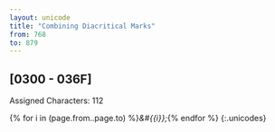 ```yaml
---
layout: unicode
title: "Combining Diacritical Marks"
from: 768
to: 879
---
```


## 	[0300 - 036F]

Assigned Characters: 112

{% for i in (page.from..page.to) %}<i>&#{{i}};</i>{% endfor %}
{:.unicodes}
